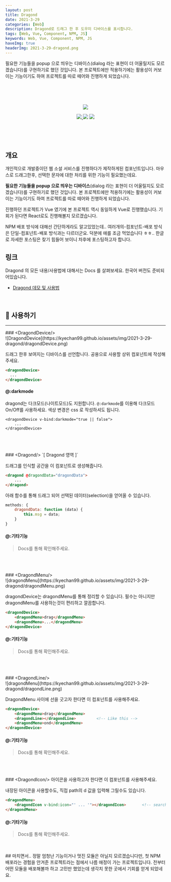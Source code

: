 ```yaml
---
layout: post
title: Dragond
date: 2021-3-29
categories: [Web]
description: Dragond로 드래그 한 후 도우미 디바이스를 표시합니다.
tags: [Web, Vue, Component, NPM, JS]
keywords: Web, Vue, Component, NPM, JS
haveImg: true
headerImg: 2021-3-29-dragond.png
---
```


<p style="display:none;">
개인적으로 개발중이던 웹 소설 서비스를 진행하다가 제작하게된 컴포넌트입니다. 마우스로 드래그한후, 선택한 문자에 대한 처리를 위한 기능이 필요했는데요.

필요한 기능들을 popup 으로 띄우는 디바이스(dialog 라는 표현이 더 어울릴지도 모르겠습니다)를 구현하기로 했던 것입니다. 본 프로젝트에만 적용하기에는 활용성이 커보이는 기능이기도 하여 프로젝트를 따로 떼어와 진행하게 되었습니다.
</p>


<br/><br/><br/>

<p align="center">
    <img src="https://kyechan99.github.io/assets/img/2021-3-29-dragond/dragondDevice.png"/>
</p>

<p align="center">
 <a href="https://www.npmjs.com/package/dragond">
    <img src="https://img.shields.io/npm/v/dragond?style=for-the-badge"/>
 </a>
 <img src="https://img.shields.io/github/license/kyechan99/dragond?style=for-the-badge"/>
 <a href="https://kyechan99.github.io/dragond/">
 	<img src="https://img.shields.io/badge/LIVE-DEMO-%235f5fff?style=for-the-badge"/>
 </a>
</p>

<br/><br/><br/>


## 개요
개인적으로 개발중이던 웹 소설 서비스를 진행하다가 제작하게된 컴포넌트입니다. 
마우스로 드래그한후, 선택한 문자에 대한 처리를 위한 기능이 필요했는데요. 

**필요한 기능들을 popup 으로 띄우는 디바이스**(dialog 라는 표현이 더 어울릴지도 모르겠습니다)를 구현하기로 했던 것입니다. 본 프로젝트에만 적용하기에는 활용성이 커보이는 기능이기도 하여 프로젝트를 따로 떼어와 진행하게 되었습니다. 

진행하던 프로젝트가 Vue 였기에 본 프로젝트 역시 동일하게 Vue로 진행했습니다. 기회가 된다면 React로도 진행해볼지 모르겠습니다. 

NPM 배포 방식에 대해선 간단하게라도 알고있었는데.. 여러개의-컴포넌트-배포 방식은 단일-컴포넌트-배포 방식과는 다르더군요. 덕분에 애를 조금 먹었습니다 ㅎㅎ.. 한글로 자세한 포스팅은 찾기 힘들어 보이니 차후에 포스팅하고자 합니다.


## 링크
Dragond 의 모든 내용/사용법에 대해서는 Docs 를 살펴보세요. 한국어 버전도 준비되어있습니다.
- [Dragond 데모 및 사용법](https://kyechan99.github.io/dragond/)

<br/>

## 👀 사용하기
<hr/>
### &lt;DragondDevice/&gt;
<br/>
![DragondDevice](https://kyechan99.github.io/assets/img/2021-3-29-dragond/dragondDevice.png)

드래그 한후 보여지는 디바이스를 선언합니다. 공용으로 사용할 상위 컴포넌트에 작성해주세요.

```html
<dragondDevice>
  ...
</dragondDevice>
```

#### @:darkmode
dragond는 다크모드(나이트모드)도 지원합니다. `@:darkmode`를 이용해 다크모드 On/Off를 사용하세요.
색상 변경은 css 로 작성하셔도 됩니다.

```
<dragondDevice v-bind:darkmode="true || false">
    ...
</dragondDevice>
```

<br/>
<br/>
<br/>
### &lt;Dragond/&gt;
`[ Dragond 영역 ]`

드래그를 인식할 공간을 이 컴포넌트로 생성해줍니다.
```html
<dragond @dragondData="dragondData">
    ...
</dragond>
```

아래 함수를 통해 드래그 되어 선택된 데이터(selection)을 얻어올 수 있습니다.
```js
methods: {
    dragondData: function (data) {
        this.msg = data;
    }
}
```

#### @:기타기능
> Docs를 통해 확인해주세요.


<br/>
<br/>
<br/>
### &lt;DragondMenu/&gt;
<br/>
![dragondMenu](https://kyechan99.github.io/assets/img/2021-3-29-dragond/dragondMenu.png)

dragondDevice는 dragondMenu를 통해 정리할 수 있습니다.
필수는 아니지만 dragondMenu를 사용하는것이 편리하고 깔끔합니다.

```html
<dragondDevice>
    <dragondMenu>drag</dragondMenu>
    <dragondMenu>...</dragondMenu>
</dragondDevice>
```

#### @:기타기능
> Docs를 통해 확인해주세요.


<br/>
<br/>
<br/>
### &lt;DragondLine/&gt;
<br/>
![dragondMenu](https://kyechan99.github.io/assets/img/2021-3-29-dragond/dragondLine.png)

DragondMenu 사이에 선을 긋고자 한다면 이 컴포넌트를 사용해주세요.

```html
<dragondDevice>
    <dragondMenu>drag</dragondMenu>
    <dragondLine></dragondLine>         <!-- Like this -->
    <dragondMenu>ond</dragondMenu>
</dragondDevice>
```

#### @:기타기능
> Docs를 통해 확인해주세요.


<br/>
<br/>
<br/>
### &lt;DragondIcon/&gt;
아이콘을 사용하고자 한다면 이 컴포넌트를 사용해주세요.

내장된 아이콘을 사용할수도, 직접 path의 d 값을 입력해 그릴수도 있습니다.

```html
<dragondMenu>
    <dragondIcon v-bind:icon="' ... '"></dragondIcon>       <!-- search, share, copy, etc... -->
</dragondMenu>
```

#### @:기타기능
> Docs를 통해 확인해주세요.


<br/>
<br/>
## 마치면서..
정말 엄청난 기능이거나 멋진 모듈은 아닐지 모르겠습니다만, 첫 NPM 배포라는 경험을 안겨준 프로젝트라는 점에서 나름 애정이 가는 프로젝트입니다. 전부터 어떤 모듈을 배포해볼까 하고 고민만 했었는데 생각치 못한 곳에서 기회를 얻게 되었네요.


